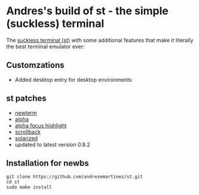 # Andres's build of st - the simple (suckless) terminal

The [suckless terminal (st)](https://st.suckless.org/) with some additional features that make it literally the best terminal emulator ever:

## Customzations
+ Added desktop entry for desktop environments

## st patches

+ [newterm](https://st.suckless.org/patches/newterm/)
+ [alpha](https://st.suckless.org/patches/alpha/)
+ [alpha focus highlight](https://st.suckless.org/patches/alpha_focus_highlight/)
+ [scrollback](https://st.suckless.org/patches/scrollback/)
+ [solarized](https://st.suckless.org/patches/solarized/)
+ updated to latest version 0.8.2


## Installation for newbs

```
git clone https://github.com/andresemartinez/st.git
cd st
sudo make install
```
